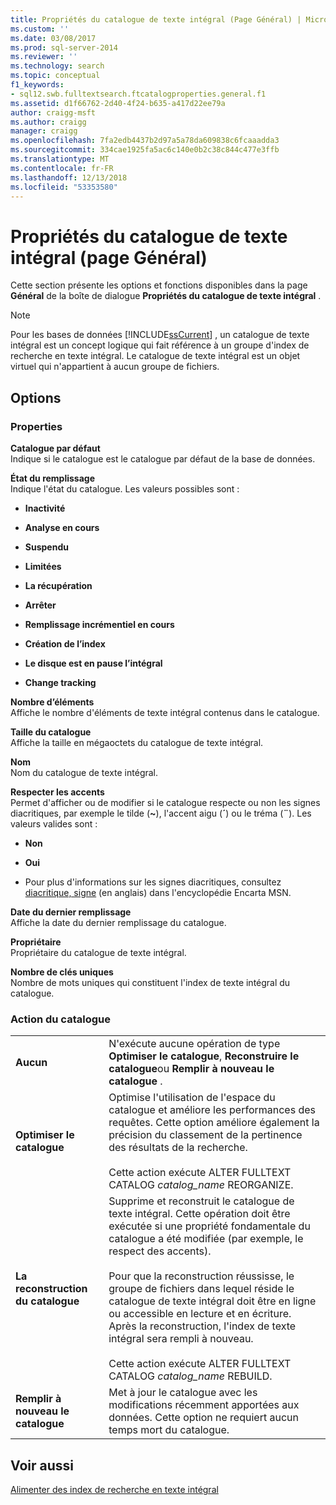 ```yaml
---
title: Propriétés du catalogue de texte intégral (Page Général) | Microsoft Docs
ms.custom: ''
ms.date: 03/08/2017
ms.prod: sql-server-2014
ms.reviewer: ''
ms.technology: search
ms.topic: conceptual
f1_keywords:
- sql12.swb.fulltextsearch.ftcatalogproperties.general.f1
ms.assetid: d1f66762-2d40-4f24-b635-a417d22ee79a
author: craigg-msft
ms.author: craigg
manager: craigg
ms.openlocfilehash: 7fa2edb4437b2d97a5a78da609838c6fcaaadda3
ms.sourcegitcommit: 334cae1925fa5ac6c140e0b2c38c844c477e3ffb
ms.translationtype: MT
ms.contentlocale: fr-FR
ms.lasthandoff: 12/13/2018
ms.locfileid: "53353580"
---
```

# <a name="full-text-catalog-properties-general-page"></a>Propriétés du catalogue de texte intégral (page Général)
  Cette section présente les options et fonctions disponibles dans la page **Général** de la boîte de dialogue **Propriétés du catalogue de texte intégral** .  
  
> [!NOTE]  
>  Pour les bases de données [!INCLUDE[ssCurrent](../includes/sscurrent-md.md)] , un catalogue de texte intégral est un concept logique qui fait référence à un groupe d'index de recherche en texte intégral. Le catalogue de texte intégral est un objet virtuel qui n'appartient à aucun groupe de fichiers.  
  
## <a name="options"></a>Options  
  
### <a name="properties"></a>Properties  
 **Catalogue par défaut**  
 Indique si le catalogue est le catalogue par défaut de la base de données.  
  
 **État du remplissage**  
 Indique l'état du catalogue. Les valeurs possibles sont :  
  
-   **Inactivité**  
  
-   **Analyse en cours**  
  
-   **Suspendu**  
  
-   **Limitées**  
  
-   **La récupération**  
  
-   **Arrêter**  
  
-   **Remplissage incrémentiel en cours**  
  
-   **Création de l’index**  
  
-   **Le disque est en pause l’intégral**  
  
-   **Change tracking**  
  
 **Nombre d’éléments**  
 Affiche le nombre d'éléments de texte intégral contenus dans le catalogue.  
  
 **Taille du catalogue**  
 Affiche la taille en mégaoctets du catalogue de texte intégral.  
  
 **Nom**  
 Nom du catalogue de texte intégral.  
  
 **Respecter les accents**  
 Permet d'afficher ou de modifier si le catalogue respecte ou non les signes diacritiques, par exemple le tilde (**~**), l'accent aigu (**´**) ou le tréma (**¨**). Les valeurs valides sont :  
  
-   **Non**  
  
-   **Oui**  
  
-   Pour plus d'informations sur les signes diacritiques, consultez [diacritique, signe](https://go.microsoft.com/fwlink/?LinkId=154091) (en anglais) dans l'encyclopédie Encarta MSN.  
  
 **Date du dernier remplissage**  
 Affiche la date du dernier remplissage du catalogue.  
  
 **Propriétaire**  
 Propriétaire du catalogue de texte intégral.  
  
 **Nombre de clés uniques**  
 Nombre de mots uniques qui constituent l'index de texte intégral du catalogue.  
  
### <a name="catalog-action"></a>Action du catalogue  
  
|||  
|-|-|  
|**Aucun**|N'exécute aucune opération de type **Optimiser le catalogue**, **Reconstruire le catalogue**ou **Remplir à nouveau le catalogue** .|  
|**Optimiser le catalogue**|Optimise l'utilisation de l'espace du catalogue et améliore les performances des requêtes. Cette option améliore également la précision du classement de la pertinence des résultats de la recherche.<br /><br /> Cette action exécute ALTER FULLTEXT CATALOG *catalog_name* REORGANIZE.|  
|**La reconstruction du catalogue**|Supprime et reconstruit le catalogue de texte intégral. Cette opération doit être exécutée si une propriété fondamentale du catalogue a été modifiée (par exemple, le respect des accents).<br /><br /> Pour que la reconstruction réussisse, le groupe de fichiers dans lequel réside le catalogue de texte intégral doit être en ligne ou accessible en lecture et en écriture. Après la reconstruction, l'index de texte intégral sera rempli à nouveau.<br /><br /> Cette action exécute ALTER FULLTEXT CATALOG *catalog_name* REBUILD.|  
|**Remplir à nouveau le catalogue**|Met à jour le catalogue avec les modifications récemment apportées aux données. Cette option ne requiert aucun temps mort du catalogue.|  
  
## <a name="see-also"></a>Voir aussi  
 [Alimenter des index de recherche en texte intégral](../relational-databases/indexes/indexes.md)  
  
  
